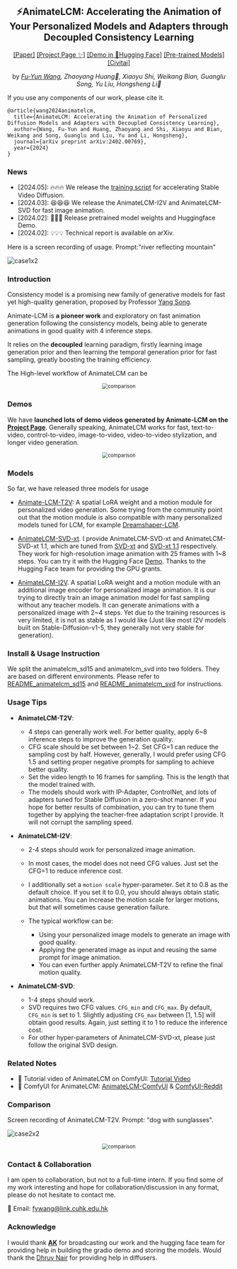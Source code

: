<div align="center">

## ⚡️AnimateLCM: Accelerating the Animation of Your Personalized Models and Adapters through Decoupled Consistency Learning

[[Paper]](https://arxiv.org/abs/2402.00769) [[Project Page ✨]](https://animatelcm.github.io/) [[Demo in 🤗Hugging Face]](https://huggingface.co/spaces/wangfuyun/AnimateLCM-SVD) [[Pre-trained Models]](https://huggingface.co/wangfuyun/AnimateLCM) [[Civitai]](https://civitai.com/models/290375/animatelcm-fast-video-generation)

by *[Fu-Yun Wang](https://g-u-n.github.io), Zhaoyang Huang📮, Xiaoyu Shi, Weikang Bian, Guanglu Song, Yu Liu, Hongsheng Li📮* 

</div>



If you use any components of our work, please cite it.

```
@article{wang2024animatelcm,
  title={AnimateLCM: Accelerating the Animation of Personalized Diffusion Models and Adapters with Decoupled Consistency Learning},
  author={Wang, Fu-Yun and Huang, Zhaoyang and Shi, Xiaoyu and Bian, Weikang and Song, Guanglu and Liu, Yu and Li, Hongsheng},
  journal={arXiv preprint arXiv:2402.00769},
  year={2024}
}

```
### News

- [2024.05]: 🔥🔥🔥 We release the [training script](https://github.com/G-U-N/AnimateLCM/blob/master/animatelcm_svd/train_svd_lcm.py) for accelerating Stable Video Diffusion.
- [2024.03]: 😆😆😆 We release the AnimateLCM-I2V and AnimateLCM-SVD for fast image animation.
- [2024.02]: 🤗🤗🤗 Release pretrained model weights and Huggingface Demo.
- [2024.02]: 💡💡💡 Technical report is available on arXiv.


Here is a screen recording of usage. Prompt:"river reflecting mountain"

![case1x2](https://github.com/G-U-N/AnimateLCM/assets/60997859/98f6cefe-b5f8-4bcc-966e-bbca93638e8d)


### Introduction

Consistency model is a promising new family of generative models for fast yet high-quality generation, proposed by Professor [Yang Song](https://yang-song.net/). 

Animate-LCM is **a pioneer work** and exploratory on fast animation generation following the consistency models, being able to generate animations in good quality with 4 inference steps. 

It relies on the **decoupled** learning paradigm, firstly learning image generation prior and then learning the temporal generation prior for fast sampling, greatly boosting the training efficiency.

The High-level workflow of AnimateLCM can be


<div align="center">
  <img src="__assets__/imgs/demo_figure.png" alt="comparison" style="zoom:80%;" />
</div>


### Demos

We have **launched lots of demo videos generated by Animate-LCM on the [Project Page](https://animatelcm.github.io/)**. Generally speaking, AnimateLCM works for fast, text-to-video, control-to-video, image-to-video, video-to-video stylization, and longer video generation. 


<div align="center">
  <img src="__assets__/imgs/examples.png" alt="comparison" style="zoom:80%;" />
</div>





### Models 

So far, we have released three models for usage

- [Animate-LCM-T2V](https://huggingface.co/wangfuyun/AnimateLCM): A spatial LoRA weight and a motion module for personalized video generation. Some trying from the community point out that the motion module is also compatible with many personalized models tuned for LCM, for example [Dreamshaper-LCM](https://civitai.com/models/4384?modelVersionId=252914).  

- [AnimateLCM-SVD-xt](https://huggingface.co/wangfuyun/AnimateLCM-SVD-xt). I provide AnimateLCM-SVD-xt and AnimateLCM-SVD-xt 1.1, which are tuned from [SVD-xt](https://huggingface.co/stabilityai/stable-video-diffusion-img2vid-xt) and [SVD-xt 1.1](https://huggingface.co/stabilityai/stable-video-diffusion-img2vid-xt-1-1) respectively. They work for high-resolution image animation with 25 frames with 1~8 steps. You can try it with the Hugging Face [Demo](https://huggingface.co/spaces/wangfuyun/AnimateLCM-SVD). Thanks to the Hugging Face team for providing the GPU grants. 

- [AnimateLCM-I2V](https://huggingface.co/wangfuyun/AnimateLCM-I2V). A spatial LoRA weight and a motion module with an additional image encoder for personalized image animation. It is our trying to directly train an image animation model for fast sampling without any teacher models. It can generate animations with a personalized image with 2~4 steps. Yet due to the training resources is very limited, it is not as stable as I would like (Just like most I2V models built on Stable-Diffusion-v1-5, they generally not very stable for generation).

### Install & Usage Instruction

We split the animatelcm_sd15 and animatelcm_svd into two folders. They are based on different environments. Please refer to [README_animatelcm_sd15](./animatelcm_sd15/README.md) and [README_animatelcm_svd](./animatelcm_svd/README.md) for instructions.
 
### Usage Tips

- **AnimateLCM-T2V**: 
    - 4 steps can generally work well. For better quality, apply 6~8 inference steps to improve the generation quality.
    - CFG scale should be set between 1~2. Set CFG=1 can reduce the sampling cost by half. However, generally, I would prefer using CFG 1.5 and setting proper negative prompts for sampling to achieve better quality.
    - Set the video length to 16 frames for sampling. This is the length that the model trained with.   
    - The models should work with IP-Adapter, ControlNet, and lots of adapters tuned for Stable Diffusion in a zero-shot manner. If you hope for better results of combination, you can try to tune them together by applying the teacher-free adaptation script I provide. It will not corrupt the sampling speed. 

- **AnimateLCM-I2V**:
    - 2-4 steps should work for personalized image animation. 
    - In most cases, the model does not need CFG values. Just set the CFG=1 to reduce inference cost.
    - I additionally set a `motion scale` hyper-parameter. Set it to 0.8 as the default choice. If you set it to 0.0, you should always obtain static animations. You can increase the motion scale for larger motions, but that will sometimes cause generation failure.

    - The typical workflow can be:
        - Using your personalized image models to generate an image with good quality.
        - Applying the generated image as input and reusing the same prompt for image animation.
        - You can even further apply AnimateLCM-T2V to refine the final motion quality.

- **AnimateLCM-SVD**: 
    - 1-4 steps should work.
    - SVD requires two CFG values. `CFG_min` and `CFG_max`. By default, `CFG_min` is set to 1. Slightly adjusting `CFG_max` between [1, 1.5] will obtain good results.  Again, just setting it to 1 to reduce the inference cost.
    - For other hyper-parameters of AnimateLCM-SVD-xt, please just follow the original SVD design.

### Related Notes

- 🎉 Tutorial video of AnimateLCM on ComfyUI: [Tutorial Video](https://www.youtube.com/watch?v=HxlZHsd6xAk&feature=youtu.be)
- 🎉 ComfyUI for AnimateLCM: [AnimateLCM-ComfyUI](https://github.com/dezi-ai/ComfyUI-AnimateLCM) & [ComfyUI-Reddit](https://www.reddit.com/r/comfyui/comments/1ajjp9v/animatelcm_support_just_dropped/) 


### Comparison

Screen recording of AnimateLCM-T2V. Prompt: "dog with sunglasses".

![case2x2](https://github.com/G-U-N/AnimateLCM/assets/60997859/b23f3946-f3e2-4800-8662-dff9457a60ac)


<div align="center">
  <img src="__assets__/imgs/comparison.png" alt="comparison" style="zoom:80%;" />
</div>


### Contact & Collaboration

I am open to collaboration, but not to a full-time intern. If you find some of my work interesting and hope for collaboration/discussion in any format, please do not hesitate to contact me.

📧 Email: fywang@link.cuhk.edu.hk

### Acknowledge

I would thank **[AK](https://twitter.com/_akhaliq)** for broadcasting our work and the hugging face team for providing help in building the gradio demo and storing the models. Would thank the [Dhruv Nair](https://twitter.com/_DhruvNair_) for providing help in diffusers.




